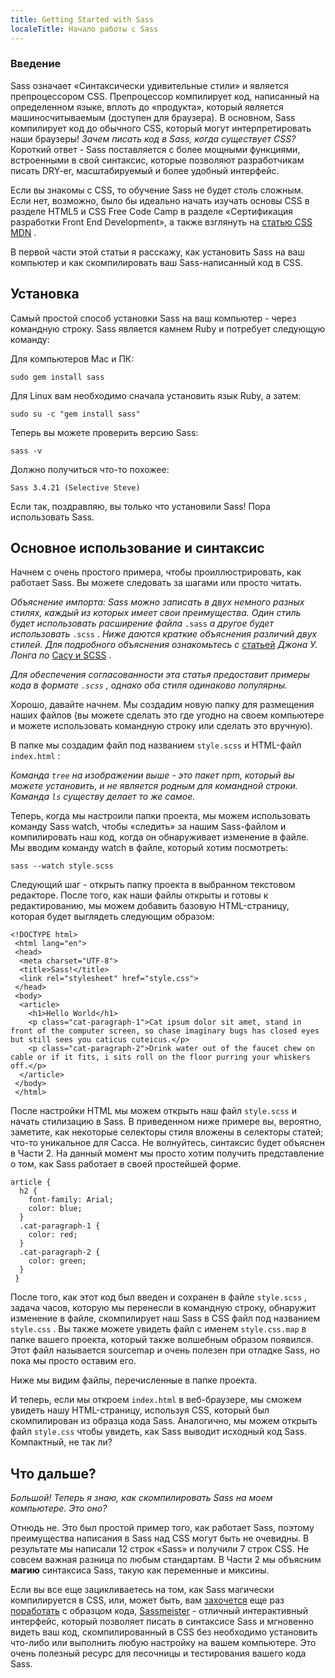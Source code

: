 ```yaml
---
title: Getting Started with Sass
localeTitle: Начало работы с Sass
---
```

### Введение

Sass означает «Синтаксически удивительные стили» и является препроцессором CSS. Препроцессор компилирует код, написанный на определенном языке, вплоть до «продукта», который является машиносчитываемым (доступен для браузера). В основном, Sass компилирует код до обычного CSS, который могут интерпретировать наши браузеры! _Зачем писать код в Sass, когда существует CSS?_ Короткий ответ - Sass поставляется с более мощными функциями, встроенными в свой синтаксис, которые позволяют разработчикам писать DRY-er, масштабируемый и более удобный интерфейс.

Если вы знакомы с CSS, то обучение Sass не будет столь сложным. Если нет, возможно, было бы идеально начать изучать основы CSS в разделе HTML5 и CSS Free Code Camp в разделе «Сертификация разработки Front End Development», а также взглянуть на [статью CSS MDN](https://developer.mozilla.org/en-US/docs/Web/CSS) .

В первой части этой статьи я расскажу, как установить Sass на ваш компьютер и как скомпилировать ваш Sass-написанный код в CSS.

## Установка

Самый простой способ установки Sass на ваш компьютер - через командную строку. Sass является камнем Ruby и потребует следующую команду:

Для компьютеров Mac и ПК:

`sudo gem install sass`

Для Linux вам необходимо сначала установить язык Ruby, а затем:

`sudo su -c "gem install sass"`

Теперь вы можете проверить версию Sass:

`sass -v`

Должно получиться что-то похожее:

`Sass 3.4.21 (Selective Steve)`

Если так, поздравляю, вы только что установили Sass! Пора использовать Sass.

## Основное использование и синтаксис

Начнем с очень простого примера, чтобы проиллюстрировать, как работает Sass. Вы можете следовать за шагами или просто читать.

_Объяснение импорта: Sass можно записать в двух немного разных стилях, каждый из которых имеет свои преимущества. Один стиль будет использовать расширение файла_ `.sass` _а другое будет использовать_ `.scss` . _Ниже даются краткие объяснения различий двух стилей. Для подробного объяснения ознакомьтесь с_ [статьей](http://thesassway.com/editorial/sass-vs-scss-which-syntax-is-better) _Джона У. Лонга по_ [Сасу и SCSS](http://thesassway.com/editorial/sass-vs-scss-which-syntax-is-better) .

_Для обеспечения согласованности эта статья предоставит примеры кода в формате `.scss` , однако оба стиля одинаково популярны._

Хорошо, давайте начнем. Мы создадим новую папку для размещения наших файлов (вы можете сделать это где угодно на своем компьютере и можете использовать командную строку или сделать это вручную).

В папке мы создадим файл под названием `style.scss` и HTML-файл `index.html` :

_Команда `tree` на изображении выше - это пакет npm, который вы можете установить, и не является родным для командной строки. Команда `ls` существу делает то же самое._

Теперь, когда мы настроили папки проекта, мы можем использовать команду Sass watch, чтобы «следить» за нашим Sass-файлом и компилировать наш код, когда он обнаруживает изменение в файле. Мы вводим команду watch в файле, который хотим посмотреть:

`sass --watch style.scss`

Следующий шаг - открыть папку проекта в выбранном текстовом редакторе. После того, как наши файлы открыты и готовы к редактированию, мы можем добавить базовую HTML-страницу, которая будет выглядеть следующим образом:
```
<!DOCTYPE html> 
 <html lang="en"> 
 <head> 
  <meta charset="UTF-8"> 
  <title>Sass!</title> 
  <link rel="stylesheet" href="style.css"> 
 </head> 
 <body> 
  <article> 
    <h1>Hello World</h1> 
    <p class="cat-paragraph-1">Cat ipsum dolor sit amet, stand in front of the computer screen, so chase imaginary bugs has closed eyes but still sees you caticus cuteicus.</p> 
    <p class="cat-paragraph-2">Drink water out of the faucet chew on cable or if it fits, i sits roll on the floor purring your whiskers off.</p> 
  </article> 
 </body> 
 </html> 
```

После настройки HTML мы можем открыть наш файл `style.scss` и начать стилизацию в Sass. В приведенном ниже примере вы, вероятно, заметите, как некоторые селекторы стиля вложены в селекторы статей; что-то уникальное для Сасса. Не волнуйтесь, синтаксис будет объяснен в Части 2. На данный момент мы просто хотим получить представление о том, как Sass работает в своей простейшей форме.
```
article { 
  h2 { 
    font-family: Arial; 
    color: blue; 
  } 
  .cat-paragraph-1 { 
    color: red; 
  } 
  .cat-paragraph-2 { 
    color: green; 
  } 
 } 
```

После того, как этот код был введен и сохранен в файле `style.scss` , задача часов, которую мы перенесли в командную строку, обнаружит изменение в файле, скомпилирует наш Sass в CSS файл под названием `style.css` . Вы также можете увидеть файл с именем `style.css.map` в папке вашего проекта, который также волшебным образом появился. Этот файл называется sourcemap и очень полезен при отладке Sass, но пока мы просто оставим его.

Ниже мы видим файлы, перечисленные в папке проекта.

И теперь, если мы откроем `index.html` в веб-браузере, мы сможем увидеть нашу HTML-страницу, используя CSS, который был скомпилирован из образца кода Sass. Аналогично, мы можем открыть файл `style.css` чтобы увидеть, как Sass выводит исходный код Sass. Компактный, не так ли?

## Что дальше?

_Большой! Теперь я знаю, как скомпилировать Sass на моем компьютере. Это оно?_

Отнюдь не. Это был простой пример того, как работает Sass, поэтому преимущества написания в Sass над CSS могут быть не очевидны. В результате мы написали 12 строк «Sass» и получили 7 строк CSS. Не совсем важная разница по любым стандартам. В Части 2 мы объясним **магию** синтаксиса Sass, такую ​​как переменные и миксины.

Если вы все еще зацикливаетесь на том, как Sass магически компилируется в CSS, или, может быть, вам [захочется](http://www.sassmeister.com/) еще раз [поработать](http://www.sassmeister.com/) с образцом кода, [Sassmeister](http://www.sassmeister.com/) - отличный интерактивный интерфейс, который позволяет писать в синтаксисе Sass и мгновенно видеть ваш код, скомпилированный в CSS без необходимо установить что-либо или выполнить любую настройку на вашем компьютере. Это очень полезный ресурс для песочницы и тестирования вашего кода Sass.
